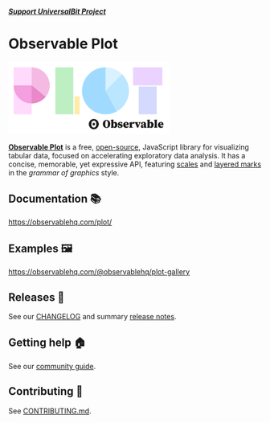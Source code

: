 ##### [Support UniversalBit Project](https://github.com/universalbit-dev/universalbit-dev/tree/main/support)

# Observable Plot

[<img src="./img/plot.svg" width="320" alt="The Observable Plot logo, spelling out the letters P-L-O-T in pastel shapes.">](https://observablehq.com/plot/)

[**Observable Plot**](https://observablehq.com/plot/) is a free, [open-source](./LICENSE), JavaScript library for visualizing tabular data, focused on accelerating exploratory data analysis. It has a concise, memorable, yet expressive API, featuring [scales](https://observablehq.com/plot/features/scales) and [layered marks](https://observablehq.com/plot/features/marks) in the *grammar of graphics* style.

## Documentation 📚

https://observablehq.com/plot/

## Examples 🖼️

https://observablehq.com/@observablehq/plot-gallery

## Releases 🚀

See our [CHANGELOG](https://github.com/observablehq/plot/blob/main/CHANGELOG.md) and summary [release notes](https://github.com/observablehq/plot/releases).

## Getting help 🏠

See our [community guide](https://observablehq.com/plot/community).

## Contributing 🙏

See [CONTRIBUTING.md](./CONTRIBUTING.md).
